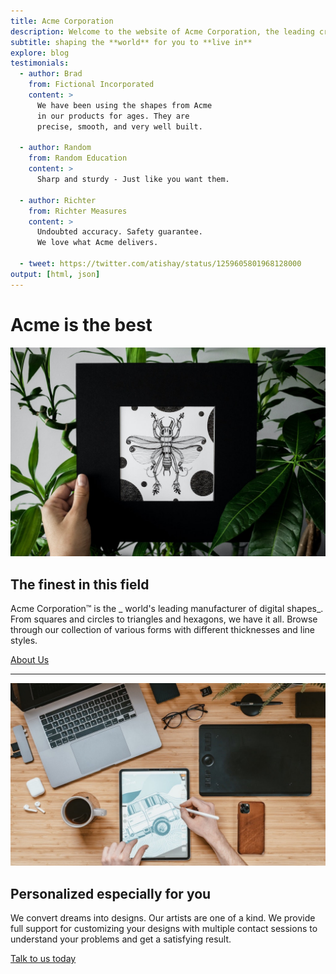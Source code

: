 ```yaml
---
title: Acme Corporation
description: Welcome to the website of Acme Corporation, the leading creator of digital shapes on the planet, providing precise shape creations that are ready to use.
subtitle: shaping the **world** for you to **live in**
explore: blog
testimonials:
  - author: Brad
    from: Fictional Incorporated
    content: >
      We have been using the shapes from Acme 
      in our products for ages. They are 
      precise, smooth, and very well built.

  - author: Random
    from: Random Education
    content: >
      Sharp and sturdy - Just like you want them.

  - author: Richter
    from: Richter Measures
    content: >
      Undoubted accuracy. Safety guarantee.
      We love what Acme delivers.

  - tweet: https://twitter.com/atishay/status/1259605801968128000
output: [html, json]
---
```


# Acme is the **best**

![about us](about.jpg)

## The finest in this field

Acme Corporation&trade; is the _ world's leading manufacturer of digital shapes_.
From squares and circles to triangles and hexagons, we have it all.
Browse through our collection of various forms with different thicknesses and line styles.

[About Us](./about)

---

![contact us](contact.jpg)

## Personalized especially for you

We convert dreams into designs. Our artists are one of a kind.
We provide full support for customizing your designs with multiple
contact sessions to understand your problems and get a satisfying result.

[Talk to us today](./contact)
